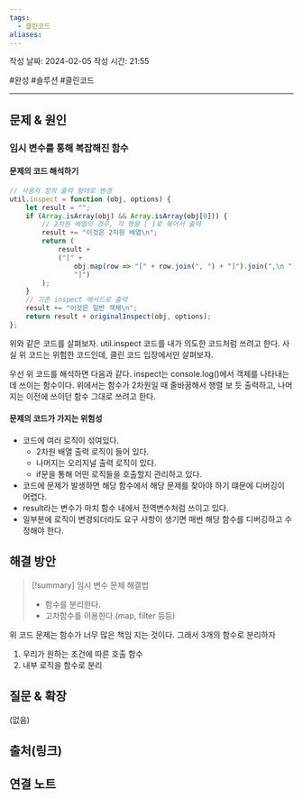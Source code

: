 ```yaml
---
tags:
  - 클린코드
aliases:
---
```

작성 날짜: 2024-02-05
작성 시간: 21:55

#완성 #솔루션 #클린코드 

----

## 문제 & 원인

### 임시 변수를 통해 복잡해진 함수
#### 문제의 코드 해석하기
```js
// 사용자 정의 출력 형태로 변경
util.inspect = function (obj, options) {
    let result = "";
    if (Array.isArray(obj) && Array.isArray(obj[0])) {
        // 2차원 배열의 경우, 각 행을 [ ]로 묶어서 출력
        result += "이것은 2차원 배열\n";
        return (
            result +
            ("[" +
                obj.map(row => "[" + row.join(", ") + "]").join(",\n ") +
                "]")
        );
    }
    // 기존 inspect 메서드로 출력
    result += "이것은 일반 객체\n";
    return result + originalInspect(obj, options);
};
```

위와 같은 코드를 살펴보자. util.inspect 코드를 내가 의도한 코드처럼 쓰려고 한다. 사실 위 코드는 위험한 코드인데, 클린 코드 입장에서만 살펴보자. 

우선 위 코드를 해석하면 다음과 같다. inspect는 console.log()에서  객체를 나타내는데 쓰이는 함수이다. 위에서는 함수가 2차원일 때 줄바꿈해서 행렬 보 듯 출력하고, 나머지는 이전에 쓰이던 함수 그대로 쓰려고 한다. 

#### 문제의 코드가 가지는 위험성
- 코드에 여러 로직이 섞여있다. 
	- 2차원 배열 출력 로직이 들어 있다.
	- 나머지는 오리지널 출력 로직이 있다.
	- if문을 통해 어떤 로직들을 호출할지 관리하고 있다.
- 코드에 문제가 발생하면 해당 함수에서 해당 문제를 찾아야 하기 떄문에 디버깅이 어렵다.
- result라는 변수가 마치 함수 내에서 전역변수처럼 쓰이고 있다.
- 일부분에 로직이 변경되더라도  요구 사항이 생기면 매번 해당 함수를 디버깅하고 수정해야 한다.


## 해결 방안
>[!summary] 임시 변수 문제 해결법
>- 함수를 분리한다.
>- 고차함수를 이용한다.(map, filter 등등)

위 코드 문제는 함수가 너무 많은 책임 지는 것이다. 그래서 3개의 함수로 분리하자
1. 우리가 원하는 조건에 따른 호출 함수
2. 내부 로직을 함수로 분리

## 질문 & 확장

(없음)

## 출처(링크)


## 연결 노트


